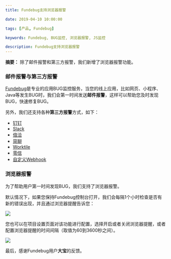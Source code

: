 ```yaml
---
title: Fundebug支持浏览器报警

date: 2019-04-10 10:00:00

tags: [产品, Fundebug]

keywords: Fundebug, BUG监控, 浏览器报警, JS监控

description: Fundebug支持浏览器报警
---
```


**摘要：** 除了邮件报警和第三方报警，我们新增了浏览器报警功能。

<!-- more -->

### 邮件报警与第三方报警

[Fundebug](https://www.fundebug.com)是专业的应用BUG监控服务，当您的线上应用，比如网页、小程序、Java等发生BUG时，我们会第一时间发送**邮件报警**，这样可以帮助您及时发现BUG，快速修复BUG。

另外，我们还支持各种**第三方报警**方式，如下：

- [钉钉](https://docs.fundebug.com/alert/dingtalk/)
- [Slack](https://docs.fundebug.com/alert/slack/)
- [倍洽](https://docs.fundebug.com/alert/bearychat/)
- [简聊](https://docs.fundebug.com/alert/jianliao/)
- [Worktile](https://docs.fundebug.com/alert/worktile/)
- [零信](https://docs.fundebug.com/alert/pubu/)
- [自定义Webhook](https://docs.fundebug.com/alert/outgoing/)

### 浏览器报警

为了帮助用户第一时间发现BUG，我们支持了浏览器报警。

默认情况下，如果您保持Fundebug控制台打开，我们会每隔1个小时检查是否有新的错误出现，并且通过浏览器提醒告诉您：

![](https://image.fundebug.com/2019-0410-alert.png)

您也可以在项目设置页面对该功能进行配置，选择开启或者关闭浏览器提醒，或者配置浏览器提醒的时间间隔（取值为60到3600秒之间）。

![](https://image.fundebug.com/2019-0410-configuration.png)

最后，感谢Fundebug用户**大宝**的反馈。
